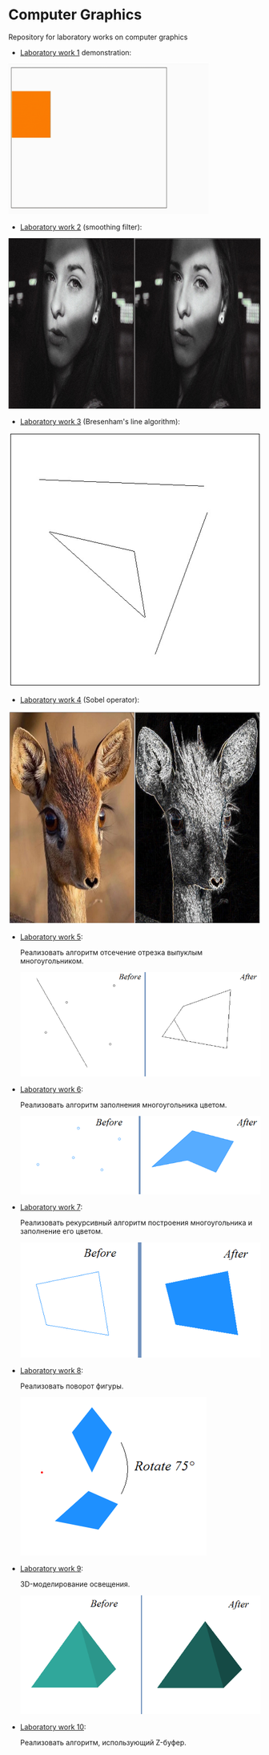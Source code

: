 # Computer Graphics
Repository for laboratory works on computer graphics

- [Laboratory work 1](https://github.com/1knowledge1/CG/blob/master/lab%201.2.html) demonstration:

<img src="https://github.com/1knowledge1/CG/blob/master/images/lab%201.1.gif" width="400" height="300" />

- [Laboratory work 2](https://github.com/1knowledge1/CG/blob/master/lab%202.html) (smoothing filter):

<img src="https://github.com/1knowledge1/CG/blob/master/images/lab%202.jpg" width="965" height="340" />

- [Laboratory work 3](https://github.com/1knowledge1/CG/blob/master/lab%203.html) (Bresenham's line algorithm):

<img src="https://github.com/1knowledge1/CG/blob/master/images/lab%203.jpg" width="508" height="507" />

- [Laboratory work 4](https://github.com/1knowledge1/CG/blob/master/lab%204.html) (Sobel operator):

<img src="https://github.com/1knowledge1/CG/blob/master/images/lab%204.jpg" width="683" height="425" />

- [Laboratory work 5](https://github.com/1knowledge1/CG/blob/master/lab%205.html):

  Реализовать алгоритм отсечение отрезка выпуклым многоугольником.
  
  <img src="https://github.com/1knowledge1/CG/blob/master/images/lab%205.png"/>
  
- [Laboratory work 6](https://github.com/1knowledge1/CG/blob/master/lab%206.html):

  Реализовать алгоритм заполнения многоугольника цветом.
  
  <img src="https://github.com/1knowledge1/CG/blob/master/images/lab%206.png"/>
  
- [Laboratory work 7](https://github.com/1knowledge1/CG/blob/master/lab%207.html):

  Реализовать рекурсивный алгоритм построения многоугольника и заполнение его цветом.
  
  <img src="https://github.com/1knowledge1/CG/blob/master/images/lab%207.png"/>
  
- [Laboratory work 8](https://github.com/1knowledge1/CG/blob/master/lab%208.html):

  Реализовать поворот фигуры.
  
  <img src="https://github.com/1knowledge1/CG/blob/master/images/lab%208.png"/>
  
 - [Laboratory work 9](https://github.com/1knowledge1/CG/blob/master/lab%209.html):
   
   3D-моделирование освещения.
   
   <img src="https://github.com/1knowledge1/CG/blob/master/images/lab%209.png"/>
   
 - [Laboratory work 10](https://github.com/1knowledge1/CG/blob/master/lab%2010.html):
 
   Реализовать алгоритм, использующий Z-буфер.
